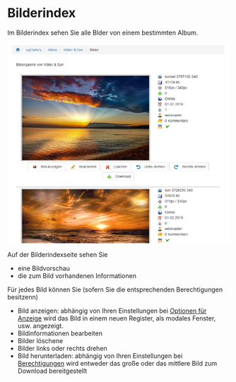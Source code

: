 # Bilderindex

Im Bilderindex sehen Sie alle Blder von einem bestimmten Album.

![](../../.gitbook/assets/imageindex1_de.png)

Auf der Bilderindexseite sehen Sie

* eine Bildvorschau
* die zum Bild vorhandenen Informationen

Für jedes Bild können Sie \(sofern Sie die entsprechenden Berechtigungen besitzenn\)

* Bild anzeigen: abhängig von Ihren Einstellungen bei [Optionen für Anzeige](../preferences/options-for-display.md) wird das Bild in einem neuen Register, als modales Fenster, usw. angezeigt.
* Bildinformationen bearbeiten
* Bilder löschene
* Bilder links oder rechts drehen
* Bild herunterladen: abhängig von Ihren Einstellungen bei [Berechtigungen](../administration-menu/permissions.md) wird entweder das große oder das mittlere Bild zum Download bereitgestellt

